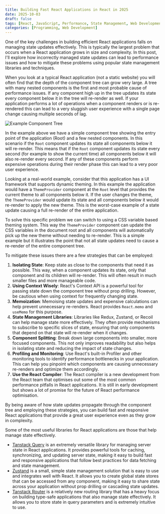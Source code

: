 ```yaml
---
title: Building Fast React Applications in React in 2025
date: 2025-10-03
draft: false
tags: [React, JavaScript, Performance, State Management, Web Development]
categories: [Programming, Web Development]
---
```


One of the key challenges in building efficient React applications falls on managing state updates effectively. This is typically the largest problem that occurs when a React application grows in size and complexity. In this post, I'll explore how incorrectly managed state updates can lead to performance issues and how to mitigate these problems using popular state management libraries and techniques.

When you look at a typical React application (not a static website) you will often find that the depth of the component tree can grow very large. A tree with many nested components is the first and most probable cause of performance issues. If any component high up in the tree updates its state every component below it in the tree will re-render as well. If your application performs a lot of operations when a component renders or is re-rendered this can lead to a very sluggish user experience with a single page change causing multiple seconds of lag.

![Example Component Tree](/images/scoped-state-updates-in-react-component-tree.excalidraw.png)

In the example above we have a simple component tree showing the entry point of the application (Root) and a few nested components. In this scenario if the `Root` component updates its state all components below it will re-render. This means that if the `Root` component updates its state every second (for example to show the current time) all components below it will also re-render every second. If any of these components perform expensive operations during their render phase this can lead to a very poor user experience.

Looking at a real-world example, consider that this application has a UI framework that supports dynamic theming. In this example the application would have a `ThemeProvider` component at the `Root` level that provides the current theme to all components below it. If the user changes the theme, the `ThemeProvider` would update its state and all components below it would re-render to apply the new theme. This is the worst-case example of a state update causing a full re-render of the entire application.

To solve this specific problem we can switch to using a CSS variable based theming system. This way the `ThemeProvider` component can update the CSS variables in the document root and all components will automatically pick up the new theme without needing to re-render. This is a simple example but it illustrates the point that not all state updates need to cause a re-render of the entire component tree.

To mitigate these issues there are a few strategies that can be employed:
1. **Isolating State**: Keep state as close to the components that need it as possible. This way, when a component updates its state, only that component and its children will re-render. This will often result in much smaller files and more manageable code.
2. **Using Context Wisely**: React's Context API is a powerful tool for passing state down the component tree without prop drilling. However, be cautious when using context for frequently changing state.
3. **Memoization**: Memoising state updates and expensive calculations can help prevent unnecessary re-renders. React provides `React.memo` and `useMemo` for this purpose.
4. **State Management Libraries**: Libraries like Redux, Zustand, or Recoil can help manage state more effectively. They often provide mechanisms to subscribe to specific slices of state, ensuring that only components that depend on that state will re-render when it changes.
5. **Component Splitting**: Break down large components into smaller, more focused components. This not only improves readability but also helps in isolating state and reducing the impact of state changes.
6. **Profiling and Monitoring**: Use React's built-in Profiler and other monitoring tools to identify performance bottlenecks in your application. This can help you pinpoint which components are causing unnecessary re-renders and optimize them accordingly.
7. **Use the React Compiler**: The React compiler is a new development from the React team that optimises out some of the most common performance pitfalls in React applications. It is still in early development but shows a lot of promise for the future of React performance optimisation.

By being aware of how state updates propagate through the component tree and employing these strategies, you can build fast and responsive React applications that provide a great user experience even as they grow in complexity.

Some of the most useful libraries for React applications are those that help manage state effectively. 
- [Tanstack Query](https://tanstack.com/query/latest) is an extremely versatile library for managing server state in React applications. It provides powerful tools for caching, synchronizing, and updating server state, making it easy to build fast and responsive applications that follow best practices for data fetching and state management.
- [Zustand](https://zustand-demo.pmnd.rs/) is a small, simple state management solution that is easy to use and integrates well with React. It allows you to create global state stores that can be accessed from any component, making it easy to share state across your application without prop drilling or cascading state updates.
- [Tanstack Router](https://tanstack.com/router/latest) is a relatively new routing library that has a heavy focus on building type-safe applications that also manage state effectively. It allows you to store state in query parameters and is extremely intuitive to use.